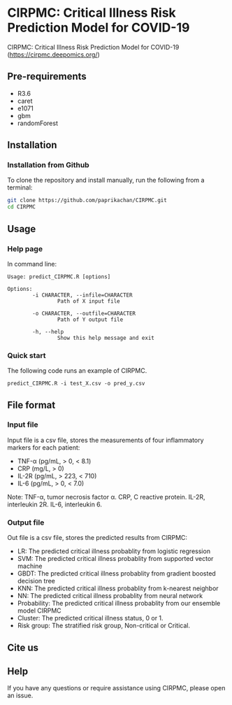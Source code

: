 
# CIRPMC: Critical Illness Risk Prediction Model for COVID-19

CIRPMC: Critical Illness Risk Prediction Model for COVID-19 (https://cirpmc.deepomics.org/)


## Pre-requirements
* R3.6
* caret
* e1071
* gbm
* randomForest


## Installation

### Installation from Github
To clone the repository and install manually, run the following from a terminal:
```Bash
git clone https://github.com/paprikachan/CIRPMC.git
cd CIRPMC
```

## Usage

### Help page

In command line:
```shell
Usage: predict_CIRPMC.R [options]

Options:
        -i CHARACTER, --infile=CHARACTER
                Path of X input file

        -o CHARACTER, --outfile=CHARACTER
                Path of Y output file

        -h, --help
                Show this help message and exit
```

### Quick start
The following code runs an example of CIRPMC.

```shell
predict_CIRPMC.R -i test_X.csv -o pred_y.csv
```

## File format

### Input file


Input file is a csv file, stores the measurements of four inflammatory markers for each patient:
* TNF-α (pg/mL, > 0, < 8.1)
* CRP   (mg/L,  > 0)
* IL-2R (pg/mL, > 223, < 710)
* IL-6  (pg/mL, > 0, < 7.0)

Note: TNF-α, tumor necrosis factor α. CRP, C reactive protein. IL-2R, interleukin 2R. IL-6, interleukin 6.

### Output file
Out file is a csv file, stores the predicted results from CIRPMC:
* LR: The predicted critical illness probablity from logistic regression
* SVM: The predicted critical illness probablity from supported vector machine
* GBDT: The predicted critical illness probablity from gradient boosted decision tree
* KNN: The predicted critical illness probablity from k-nearest neighbor
* NN: The predicted critical illness probablity from neural network
* Probability: The predicted critical illness probablity from our ensemble model CIRPMC
* Cluster: The predicted critical illness status, 0 or 1.
* Risk group: The stratified risk group, Non-critical or Critical.


## Cite us

## Help
If you have any questions or require assistance using CIRPMC, please open an issue.

